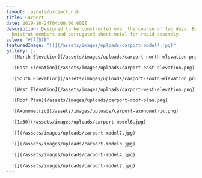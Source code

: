 ```yaml
---
layout: layouts/project.njk
title: Carport
date: 2019-10-24T04:00:00.000Z
description: Designed to be constructed over the course of two days. Built of
  Unistrut members and corrugated sheet-metal for rapid assembly.
color: "#fff5f5"
featuredImage: "![](/assets/images/uploads/carport-model4.jpg)"
gallery: |-
  ![North Elevation](/assets/images/uploads/carport-north-elevation.png)

  ![East Elevation](/assets/images/uploads/carport-east-elevation.png)

  ![South Elevation](/assets/images/uploads/carport-south-elevation.png)

  ![West Elevation](/assets/images/uploads/carport-west-elevation.png)

  ![Roof Plan](/assets/images/uploads/carport-roof-plan.png)

  ![Axonometric](/assets/images/uploads/carport-axonometric.png)

  ![1:30](/assets/images/uploads/carport-model6.jpg)

  ![](/assets/images/uploads/carport-model7.jpg)

  ![](/assets/images/uploads/carport-model3.jpg)

  ![](/assets/images/uploads/carport-model4.jpg)

  ![](/assets/images/uploads/carport-model2.jpg)
---
```

